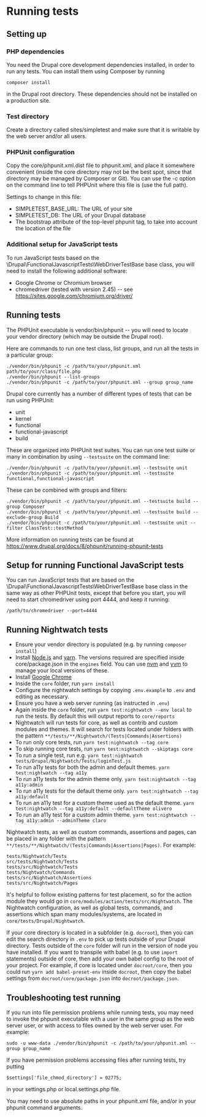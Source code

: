 # Running tests

## Setting up

### PHP dependencies

You need the Drupal core development dependencies installed, in order to run
any tests. You can install them using Composer by running
```
composer install
```
in the Drupal root directory. These dependencies should not be installed on a
production site.

### Test directory

Create a directory called sites/simpletest and make sure that it is writable by
the web server and/or all users.

### PHPUnit configuration

Copy the core/phpunit.xml.dist file to phpunit.xml, and place it somewhere
convenient (inside the core directory may not be the best spot, since that
directory may be managed by Composer or Git). You can use the -c option on the
command line to tell PHPUnit where this file is (use the full path).

Settings to change in this file:
* SIMPLETEST_BASE_URL: The URL of your site
* SIMPLETEST_DB: The URL of your Drupal database
* The bootstrap attribute of the top-level phpunit tag, to take into account
  the location of the file

### Additional setup for JavaScript tests

To run JavaScript tests  based on the
\Drupal\FunctionalJavascriptTests\WebDriverTestBase base class, you will need
to install the following additional software:

* Google Chrome or Chromium browser
* chromedriver (tested with version 2.45) -- see
  https://sites.google.com/chromium.org/driver/

## Running tests

The PHPUnit executable is vendor/bin/phpunit -- you will need to locate your
vendor directory (which may be outside the Drupal root).

Here are commands to run one test class, list groups, and run all the tests in
a particular group:
```
./vendor/bin/phpunit -c /path/to/your/phpunit.xml path/to/your/class/file.php
./vendor/bin/phpunit --list-groups
./vendor/bin/phpunit -c /path/to/your/phpunit.xml --group group_name
```

Drupal core currently has a number of different types of tests that can be run
using PHPUnit:
- unit
- kernel
- functional
- functional-javascript
- build

These are organized into PHPUnit test suites. You can run one test suite or many
in combination by using `--testsuite` on the command line:
```
./vendor/bin/phpunit -c /path/to/your/phpunit.xml --testsuite unit
./vendor/bin/phpunit -c /path/to/your/phpunit.xml --testsuite functional,functional-javascript
```
These can be combined with groups and filters:
```
./vendor/bin/phpunit -c /path/to/your/phpunit.xml --testsuite build --group Composer
./vendor/bin/phpunit -c /path/to/your/phpunit.xml --testsuite build --exclude-group Build
./vendor/bin/phpunit -c /path/to/your/phpunit.xml --testsuite unit --filter ClassTest::testMethod
```
More information on running tests can be found at
https://www.drupal.org/docs/8/phpunit/running-phpunit-tests

## Setup for running Functional JavaScript tests

You can run JavaScript tests that are based on the
\Drupal\FunctionalJavascriptTests\WebDriverTestBase base class in the same way
as other PHPUnit tests, except that before you start, you will need to start
chromedriver using port 4444, and keep it running:
```
/path/to/chromedriver --port=4444
```

## Running Nightwatch tests

* Ensure your vendor directory is populated
  (e.g. by running `composer install`)
* Install [Node.js](https://nodejs.org/en/download/) and
  [yarn](https://yarnpkg.com/en/docs/install). The versions required are
  specified inside core/package.json in the `engines` field. You can use
  [nvm](https://github.com/nvm-sh/nvm) and [yvm](https://github.com/tophat/yvm)
  to manage your local versions of these.
* Install
  [Google Chrome](https://www.google.com/chrome/browser/desktop/index.html)
* Inside the `core` folder, run `yarn install`
* Configure the nightwatch settings by copying `.env.example` to `.env` and
  editing as necessary.
* Ensure you have a web server running (as instructed in `.env`)
* Again inside the `core` folder, run `yarn test:nightwatch --env local` to run
  the tests.
  By default this will output reports to `core/reports`
* Nightwatch will run tests for core, as well as contrib and custom modules and
  themes. It will search for tests located under folders with the pattern
  `**/tests/**/Nightwatch/(Tests|Commands|Assertions)`
* To run only core tests, run `yarn test:nightwatch --tag core`
* To skip running core tests, run `yarn test:nightwatch --skiptags core`
* To run a single test, run e.g.
  `yarn test:nightwatch tests/Drupal/Nightwatch/Tests/loginTest.js`
* To run a11y tests for both the admin and default themes.
  `yarn test:nightwatch --tag a11y`
* To run a11y tests for the admin theme only.
  `yarn test:nightwatch --tag a11y:admin`
* To run a11y tests for the default theme only.
  `yarn test:nightwatch --tag a11y:default`
* To run an a11y test for a custom theme used as the default theme.
  `yarn test:nightwatch --tag a11y:default --defaultTheme olivero`
* To run an a11y test for a custom admin theme.
  `yarn test:nightwatch --tag a11y:admin --adminTheme claro`

Nightwatch tests, as well as custom commands, assertions and pages, can be
placed in any folder with the pattern
`**/tests/**/Nightwatch/(Tests|Commands|Assertions|Pages)`. For example:
```
tests/Nightwatch/Tests
src/tests/Nightwatch/Tests
tests/src/Nightwatch/Tests
tests/Nightwatch/Commands
tests/src/Nightwatch/Assertions
tests/src/Nightwatch/Pages
```

It's helpful to follow existing patterns for test placement, so for the action
module they would go in `core/modules/action/tests/src/Nightwatch`.
The Nightwatch configuration, as well as global tests, commands, and assertions
which span many modules/systems, are located in `core/tests/Drupal/Nightwatch`.

If your core directory is located in a subfolder (e.g. `docroot`), then you can
edit the search directory in `.env` to pick up tests outside of your Drupal
directory. Tests outside of the `core` folder will run in the version of node
you have installed. If you want to transpile with babel (e.g. to use `import`
statements) outside of core, then add your own babel config to the root of your
project. For example, if core is located under `docroot/core`, then you could
run `yarn add babel-preset-env` inside `docroot`, then copy the babel settings
from `docroot/core/package.json` into `docroot/package.json`.

## Troubleshooting test running

If you run into file permission problems while running tests, you may need to
invoke the phpunit executable with a user in the same group as the web server
user, or with access to files owned by the web server user. For example:
```
sudo -u www-data ./vendor/bin/phpunit -c /path/to/your/phpunit.xml --group group_name
```

If you have permission problems accessing files after running tests, try
putting
```
$settings['file_chmod_directory'] = 02775;
```
in your settings.php or local.settings.php file.

You may need to use absolute paths in your phpunit.xml file, and/or in your
phpunit command arguments.
